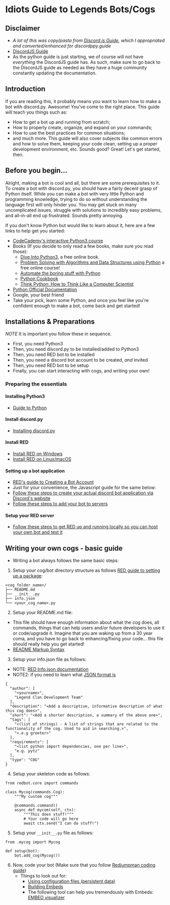 # Idiots Guide to Legends Bots/Cogs
## Disclaimer
- *A lot of this was copy/pasta from [Discord.js Guide](https://discordjs.guide/), which I appropriated and converted/enhanced for discordppy.guide*
- [DiscordJS Guide](https://github.com/discordjs/guide)
- As the python guide is just starting, we of course will not have *everything* the DiscordJS guide has.  As such, make sure to go back to the DiscordJS guide as needed as they have a huge community constantly updating the documentation.

## Introduction
If you are reading this, it probably means you want to learn how to make a bot with discord.py. Awesome! You've come to the right place. This guide will teach you things such as:

- How to get a bot up and running from scratch;
- How to properly create, organize, and expand on your commands;
- How to use the best practices for common situations;
- and much more.
This guide will also cover subjects like common errors and how to solve them, keeping your code clean, setting up a proper development environment, etc. Sounds good? Great! Let's get started, then.

## Before you begin...
Alright, making a bot is cool and all, but there are some prerequisites to it. To create a bot with discord.py, you should have a fairly decent grasp of Python itself. While you can make a bot with very little Python and programming knowledge, trying to do so without understanding the language first will only hinder you. You may get stuck on many uncomplicated issues, struggle with solutions to incredibly easy problems, and all-in-all end up frustrated. Sounds pretty annoying.

If you don't know Python but would like to learn about it, here are a few links to help get you started:

- [CodeCademy's interactive Python3 course](https://www.codecademy.com/learn/learn-python-3)
- Books (If you decide to only read a few books, make sure you read those):
  - [Dive Into Python3](https://diveintopython3.net/), a free online book.
  - [Problem Solving with Algorithms and Data Structures using Python](https://runestone.academy/runestone/books/published/pythonds/index.html) a free online course!
  - [Automate the boring stuff with Python](https://automatetheboringstuff.com/)
  - [Python Cookbook](http://shop.oreilly.com/product/0636920027072.do)
  - [Think Python: How to Think Like a Computer Scientist](http://greenteapress.com/thinkpython/html/index.html)
- [Python Official Documentation](https://docs.python.org/3/)
- Google, your best friend
- Take your pick, learn some Python, and once you feel like you're confident enough to make a bot, come back and get started!

## Installations & Preparations
*NOTE* It is important you follow these in sequence.
- First, you need Python3
- Then, you need discord.py to be installed/added to Python3
- Then, you need RED bot to be installed
- Then, you need a discord bot account to be created, *and* invited
- Then, you need RED bot to be setup
- Finally, you can start interacting with cogs, and writing your own!

### Preparing the essentials
#### Installing Python3
- [Guide to Python](https://docs.python-guide.org/)

#### Install discord.py
- [Installing discord.py](https://discordpy.readthedocs.io/en/latest/intro.html)

#### Install RED
- [Install RED on Windows](https://docs.discord.red/en/stable/install_windows.html) 
- [Install RED on Linux/macOS](https://docs.discord.red/en/stable/install_linux_mac.html)

#### Setting up a bot application
- [RED's guide to Creating a Bot Account](https://discordpy.readthedocs.io/en/v1.3.3/discord.html#creating-a-bot-account)
- Just for your convenience, the Javascript guide for the same below:
 - [Follow these steps to create your actual discord bot application via Discord's website](https://discordjs.guide/preparations/setting-up-a-bot-application.html#creating-your-bot)
 - [Follow these steps to add your bot to servers](https://discordjs.guide/preparations/adding-your-bot-to-servers.html#bot-invite-links)

#### Setup your RED server
- [Follow these steps to get RED up and running locally so you can host your own bot and test it](https://docs.discord.red/en/stable/getting_started.html)

## Writing your own cogs - basic guide
- Writing a bot always follows the same basic steps:
1. Setup your cog/bot directory structure as follows [RED guide to setting up a package](https://docs.discord.red/en/3.1.8/guide_cog_creation.html?highlight=__init__.py#setting-up-a-package):
```
<cog_folder_name>/
├── README.md
├── __init__.py
├── info.json
└── <your_cog_name>.py
```
2. Setup your README.md file:
- This file should have enough information about what the cog does, all commands, things that can help users and/or future developers to use it or code/upgrade it. Imagine that you are waking up from a 30 year coma, and you have to go back to enhancing/fixing your code... this file should really help you get started!
- [README Markup Syntax](https://help.github.com/en/github/writing-on-github/basic-writing-and-formatting-syntax)

3. Setup your info.json file as follows:
- NOTE: [RED Info.json documentation](https://docs.discord.red/en/3.1.8/framework_downloader.html)
- NOTE2: if you need to learn what [JSON format is](https://www.tutorialspoint.com/json/index.htm)
```
{
  "author": [
    "<yourname>",
    "Legend Clan Development Team"
  ],
  "description": "<Add a descriptive, informative description of what this cog does>",
  "short": "<Add a shorter description, a summary of the above one>",
  "tags": [
    "<(list of strings) - A list of strings that are related to the functionality of the cog. Used to aid in searching.>",
    "<.e.g greeter>"
  ],
  "requirements": [
    "<list python import dependencies, one per line>",
    "e.g. pytz"
  ],
  "type": "COG"
}
```

4. Setup your skeleton code  as follows:
```
from redbot.core import commands

class Mycog(commands.Cog):
    """My custom cog"""

    @commands.command()
    async def mycom(self, ctx):
        """This does stuff!"""
        # Your code will go here
        await ctx.send("I can do stuff!")
```

5. Setup your ```__init__.py``` file as follows:
```
from .mycog import Mycog

def setup(bot):
    bot.add_cog(Mycog())
```

6. Now, code your bot (Make sure that you follow [Redjumpman coding guide](https://github.com/Redjumpman/Jumper-Plugins/wiki/Red-Coding-Guide-V3))
   - Things to look out for:
     - [Using configuration files (persistent data)](https://docs.discord.red/en/latest/framework_config.html#redbot.core.config.Config.register_global)
     - [Building Embeds](https://github.com/AnIdiotsGuide/discordjs-bot-guide/blob/master/first-bot/using-embeds-in-messages.md)
     - The following tool can help you tremendously with Embeds: [EMBED visualizer](https://leovoel.github.io/embed-visualizer/)

